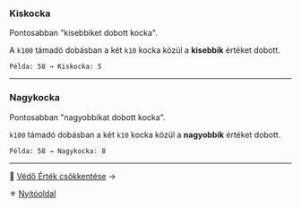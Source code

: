 ### Kiskocka

Pontosabban "kisebbiket dobott kocka".

A `k100` támadó dobásban a két `k10` kocka közül a **kisebbik** értéket dobott.

`Példa: 58 → Kiskocka: 5`

---
### Nagykocka

Pontosabban "nagyobbikat dobott kocka".

`k100` támadó dobásban a két `k10` kocka közül a **nagyobbik** értéket dobott.

`Példa: 58 → Nagykocka: 8`


---

🔗 [Védő Érték csökkentése](063_03_vedo_ertek_csokkentese.md) →

⚜️ [Nyitóoldal](start.md#6-harcrendszer-%EF%B8%8F)
